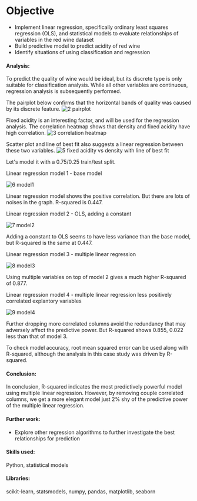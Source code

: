 # Objective
- Implement linear regression, specifically ordinary least squares regression (OLS), and statistical models to evaluate relationships of variables in the red wine dataset
- Build predictive model to predict acidity of red wine
- Identify situations of using classification and regression

#### Analysis:
To predict the quality of wine would be ideal, but its discrete type is only suitable for classification analysis.
While all other variables are continuous, regression analysis is subsequently performed.

The pairplot below confirms that the horizontal bands of quality was caused by its discrete feature.
![2 pairplot](https://user-images.githubusercontent.com/36130927/120146263-cf3aaa80-c1b2-11eb-8ca4-7bbe41883a3a.png)


Fixed acidity is an interesting factor, and will be used for the regression analysis.
The correlation heatmap shows that density and fixed acidity have high correlation.
![3 correlation heatmap](https://user-images.githubusercontent.com/36130927/120146289-dd88c680-c1b2-11eb-9c70-709e6997b033.png)


Scatter plot and line of best fit also suggests a linear regression between these two variables.
![5 fixed acidity vs density with line of best fit](https://user-images.githubusercontent.com/36130927/120146310-e4173e00-c1b2-11eb-8948-eb44399caf49.png)



Let's model it with a 0.75/0.25 train/test split.


Linear regression model 1 - base model

![6 model1](https://user-images.githubusercontent.com/36130927/120146325-e9748880-c1b2-11eb-8d4a-4af9bba3613c.png)

Linear regression model shows the positive correlation. But there are lots of noises in the graph. R-squared is 0.447.


Linear regression model 2 - OLS, adding a constant

![7 model2](https://user-images.githubusercontent.com/36130927/120146354-f2655a00-c1b2-11eb-97a2-18e944ce23a1.png)

Adding a constant to OLS seems to have less variance than the base model, but R-squared is the same at 0.447.


Linear regression model 3 - multiple linear regression

![8 model3](https://user-images.githubusercontent.com/36130927/120146382-fb562b80-c1b2-11eb-84ef-76895e81eff2.png)

Using multiple variables on top of model 2 gives a much higher R-squared of 0.877.


Linear regression model 4 - multiple linear regression less positively correlated explantory variables

![9 model4](https://user-images.githubusercontent.com/36130927/120146655-6869c100-c1b3-11eb-948e-fc21c551e3f4.png)

Further dropping more correlated columns avoid the redundancy that may adversely affect the predictive power.
But R-squared shows 0.855, 0.022 less than that of model 3.


To check model accuracy, root mean squared error can be used along with R-squared, although the analysis in this case study was driven by R-squared.


#### Conclusion:
In conclusion, R-squared indicates the most predictively powerful model using multiple linear regression.
However, by removing couple correlated columns, we get a more elegant model just 2% shy of the predictive power of the multiple linear regression.


#### Further work:
- Explore other regression algorithms to further investigate the best relationships for prediction


#### Skills used:
Python, statistical models


#### Libraries:
scikit-learn, statsmodels, numpy, pandas, matplotlib, seaborn
